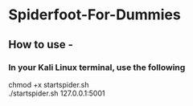 # Spiderfoot-For-Dummies

## How to use -
### In your Kali Linux terminal, use the following

chmod +x startspider.sh  
./startspider.sh 127.0.0.1:5001
